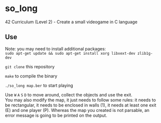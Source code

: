 # so_long
42 Curriculum (Level 2) - Create a small videogame in C language

## Use

Note: you may need to install additional packages:  
`sudo apt-get update && sudo apt-get install xorg libxext-dev zlib1g-dev`  
  
  
`git clone` this repository  
  
`make` to compile the binary  
  
`./so_long map.ber` to start playing  
  
Use `W` `A` `S` `D` to move around, collect the objects and use the exit.  
You may also modify the map, it just needs to follow some rules: it needs to be rectangular, it needs to be enclosed in walls (1), it needs at least one exit (E) and one player (P). Whereas the map you created is not parsable, an error message is going to be printed on the output.
